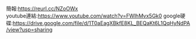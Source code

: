 簡報:https://reurl.cc/NZoOWx    
youtube連結:https://www.youtube.com/watch?v=FWlhMvx5Gk0
google硬碟:https://drive.google.com/file/d/1T0aEagXBkfE8KL_BEQaKt6L1QqHyNdPA/view?usp=sharing
